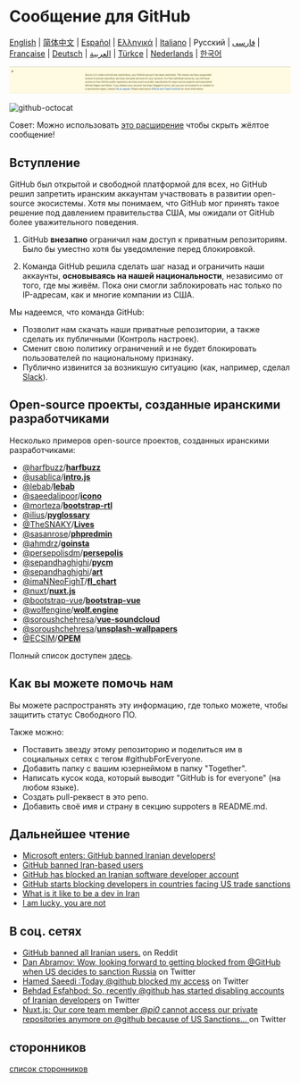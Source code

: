 # Сообщение для GitHub

[English](./README.md) | [简体中文](./README-CN.md) | [Español](./README-ES.md) | [Ελληνικά](./README-GR.md) | [Italiano](./README-IT.md) | Русский | [فارسی](./README-PER.md) | [Française](./README-FR.md) | [Deutsch](./README-DE.md) | [العربية](./README-AR.md) | [Türkçe](./README-TR.md) | [Nederlands](./README-NL.md) | [한국어](./README-KO.md)

![alt text](./message.png)

![github-octocat](https://user-images.githubusercontent.com/16706911/61997137-7aa7df00-b0b2-11e9-97f1-f452855fe21c.png)


Совет: Можно использовать [это расширение](https://github.com/MohamadKh75/ShutHub) чтобы скрыть жёлтое сообщение!

## Вступление

GitHub был открытой и свободной платформой для всех, но GitHub решил запретить иранским аккаунтам участвовать в развитии open-source экосистемы. Хотя мы понимаем, что GitHub мог принять такое решение под давлением правительства США, мы ожидали от GitHub более уважительного поведения.

1. GitHub __внезапно__ ограничил нам доступ к приватным репозиториям. Было бы уместно хотя бы уведомление перед блокировкой.

2. Команда GitHub решила сделать шаг назад и ограничить наши аккаунты, **основываясь на нашей национальности**, независимо от того, где мы живём. Пока они смогли заблокировать нас только по IP-адресам, как и многие компании из США.

Мы надеемся, что команда GitHub:

- Позволит нам скачать наши приватные репозитории, а также сделать их публичными (Контроль настроек).
- Сменит свою политику ограничений и не будет блокировать пользователей по национальному признаку.
- Публично извинится за возникшую ситуацию (как, например, сделал [Slack](https://slackhq.com/an-apology-and-an-update)).

## Open-source проекты, созданные иранскими разработчиками

Несколько примеров open-source проектов, созданных иранскими разработчиками:

- [@harfbuzz](https://github.com/harfbuzz)/[**harfbuzz**](https://github.com/harfbuzz/harfbuzz)
- [@usablica](https://github.com/usablica)/[**intro.js**](https://github.com/usablica/intro.js)
- [@lebab](https://github.com/lebab)/[**lebab**](https://github.com/lebab/lebab)
- [@saeedalipoor](https://github.com/saeedalipoor)/[**icono**](https://github.com/saeedalipoor/icono)
- [@morteza](https://github.com/morteza)/[**bootstrap-rtl**](https://github.com/morteza/bootstrap-rtl)
- [@ilius](https://github.com/ilius)/[**pyglossary**](https://github.com/ilius/pyglossary)
- [@TheSNAKY](https://github.com/TheSNAKY)/[**Lives**](https://github.com/TheSNAKY/Lives)
- [@sasanrose](https://github.com/sasanrose)/[**phpredmin**](https://github.com/sasanrose/phpredmin)
- [@ahmdrz](https://github.com/ahmdrz)/[**goinsta**](https://github.com/ahmdrz/goinsta)
- [@persepolisdm](https://github.com/persepolisdm)/[**persepolis**](https://github.com/persepolisdm/persepolis)
- [@sepandhaghighi](https://github.com/sepandhaghighi)/[**pycm**](https://github.com/sepandhaghighi/pycm)
- [@sepandhaghighi](https://github.com/sepandhaghighi)/[**art**](https://github.com/sepandhaghighi/art)
- [@imaNNeoFighT](https://github.com/imaNNeoFighT)/[**fl_chart**](https://github.com/imaNNeoFighT/fl_chart)
- [@nuxt](https://github.com/nuxt)/[**nuxt.js**](https://github.com/nuxt/nuxt.js)
- [@bootstrap-vue](https://github.com/bootstrap-vue)/[**bootstrap-vue**](https://github.com/bootstrap-vue/bootstrap-vue)
- [@wolfengine](https://github.com/wolfengine)/[**wolf.engine**](https://github.com/wolfengine/wolf.engine)
- [@soroushchehresa](https://github.com/soroushchehresa)/[**vue-soundcloud**](https://github.com/soroushchehresa/vue-soundcloud)
- [@soroushchehresa](https://github.com/soroushchehresa)/[**unsplash-wallpapers**](https://github.com/soroushchehresa/unsplash-wallpapers)
- [@ECSIM](https://github.com/ECSIM)/[**OPEM**](https://github.com/ECSIM/opem)

Полный список доступен [здесь](https://github.com/mohebifar/made-in-iran).

## Как вы можете помочь нам

Вы можете распространять эту информацию, где только можете, чтобы защитить статус Свободного ПО.

Также можно:

- Поставить звезду этому репозиторию и поделиться им в социальных сетях с тегом #githubForEveryone.
- Добавить папку с вашим юзернеймом в папку "Together".
- Написать кусок кода, который выводит "GitHub is for everyone" (на любом языке).
- Создать pull-реквест в это репо.
- Добавить своё имя и страну в секцию suppoters в README.md.

## Дальнейшее чтение
- [Microsoft enters: GitHub banned Iranian developers!](https://medium.com/@d.aliyamini/microsoft-enters-github-banned-iranian-developers-843f7c60a146)
- [GitHub banned Iran-based users](https://financialtribune.com/articles/sci-tech/99111/github-bans-iran-based-users)
- [GitHub has blocked an Iranian software developer account](https://hub.packtpub.com/github-has-blocked-an-iranian-software-developers-account)
- [GitHub starts blocking developers in countries facing US trade sanctions](https://www.zdnet.com/article/github-starts-blocking-developers-in-countries-facing-us-trade-sanctions)
- [What is it like to be a dev in Iran](https://shahinsorkh.ir/2019/07/20/how-is-it-like-to-be-a-dev-in-iran)
- [I am lucky, you are not](https://dev.to/jeromegamez/i-am-lucky-you-are-not-2eco)

## В соц. сетях
- [GitHub banned all Iranian users.](https://www.reddit.com/r/programming/comments/ciey8g/github_banned_all_iranian_users_our_accounts_are/) on Reddit
- [Dan Abramov: Wow, looking forward to getting blocked from @GitHub when US decides to sanction Russia](https://twitter.com/dan_abramov/status/1154869188672086019?s=19) on Twitter
- [Hamed Saeedi :Today @github blocked my access](https://twitter.com/Hamed/status/1154268514074660864?s=19) on Twitter
- [Behdad Esfahbod: So, recently @github has started disabling accounts of Iranian developers](https://twitter.com/behdadesfahbod/status/1154755351092158465?s=19) on Twitter
- [Nuxt.js: Our core team member @_pi0_ cannot access our private repositories anymore on @github because of US Sanctions...
](https://t.co/4FiLexH9Mf) on Twitter

## сторонников
[список сторонников](README.md#Supporters)
